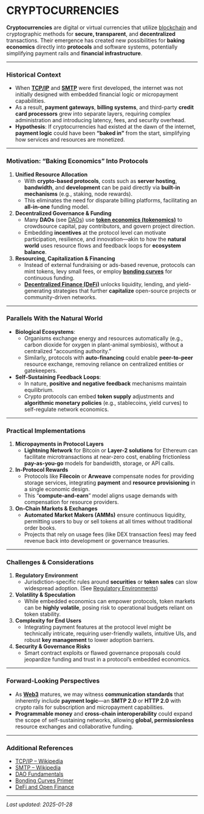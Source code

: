 # CRYPTOCURRENCIES

**Cryptocurrencies** are digital or virtual currencies that utilize [blockchain](../MISC/DESCI.md) and cryptographic methods for **secure, transparent**, and **decentralized** transactions. Their emergence has created new possibilities for **baking economics** directly into **protocols** and software systems, potentially simplifying payment rails and **financial infrastructure**.

***

### Historical Context

* When [**TCP/IP**](https://en.wikipedia.org/wiki/Internet_protocol_suite) and [**SMTP**](https://en.wikipedia.org/wiki/Simple_Mail_Transfer_Protocol) were first developed, the internet was not initially designed with embedded financial logic or micropayment capabilities.
* As a result, **payment gateways**, **billing systems**, and third-party **credit card processors** grew into separate layers, requiring complex administration and introducing latency, fees, and security overhead.
* **Hypothesis**: If cryptocurrencies had existed at the dawn of the internet, **payment logic** could have been **“baked in”** from the start, simplifying how services and resources are monetized.

***

### Motivation: “Baking Economics” Into Protocols

1. **Unified Resource Allocation**
   * With **crypto-based protocols**, costs such as **server hosting**, **bandwidth**, and **development** can be paid directly via **built-in mechanisms** (e.g., staking, node rewards).
   * This eliminates the need for disparate billing platforms, facilitating an **all-in-one** funding model.
2. **Decentralized Governance & Funding**
   * Many **DAOs** (see [DAOs](../MISC/DAOS.md)) use [**token economics (tokenomics)**](TOKENS.md) to crowdsource capital, pay contributors, and govern project direction.
   * Embedding **incentives** at the protocol level can motivate participation, resilience, and innovation—akin to how the **natural world** uses resource flows and feedback loops for **ecosystem balance**.
3. **Resourcing, Capitalization & Financing**
   * Instead of external fundraising or ads-based revenue, protocols can mint tokens, levy small fees, or employ [**bonding curves**](../MISC/VALUATIONS.md) for continuous funding.
   * [**Decentralized Finance (DeFi)**](DEFI.md) unlocks liquidity, lending, and yield-generating strategies that further **capitalize** open-source projects or community-driven networks.

***

### Parallels With the Natural World

* **Biological Ecosystems**:
  * Organisms exchange energy and resources automatically (e.g., carbon dioxide for oxygen in plant-animal symbiosis), without a centralized “accounting authority.”
  * Similarly, protocols with **auto-financing** could enable **peer-to-peer** resource exchange, removing reliance on centralized entities or gatekeepers.
* **Self-Sustaining Feedback Loops**:
  * In nature, **positive and negative feedback** mechanisms maintain equilibrium.
  * Crypto protocols can embed **token supply** adjustments and **algorithmic monetary policies** (e.g., stablecoins, yield curves) to self-regulate network economics.

***

### Practical Implementations

1. **Micropayments in Protocol Layers**
   * **Lightning Network** for Bitcoin or **Layer-2 solutions** for Ethereum can facilitate microtransactions at near-zero cost, enabling frictionless **pay-as-you-go** models for bandwidth, storage, or API calls.
2. **In-Protocol Rewards**
   * Protocols like **Filecoin** or **Arweave** compensate nodes for providing storage services, integrating **payment** and **resource provisioning** in a single economic design.
   * This “**compute-and-earn**” model aligns usage demands with compensation for resource providers.
3. **On-Chain Markets & Exchanges**
   * **Automated Market Makers (AMMs)** ensure continuous liquidity, permitting users to buy or sell tokens at all times without traditional order books.
   * Projects that rely on usage fees (like DEX transaction fees) may feed revenue back into development or governance treasuries.

***

### Challenges & Considerations

1. **Regulatory Environment**
   * Jurisdiction-specific rules around **securities** or **token sales** can slow widespread adoption. (See [Regulatory Environments](../MISC/REGULATORY_ENVIRONMENTS.md))
2. **Volatility & Speculation**
   * While embedded economics can empower protocols, token markets can be **highly volatile**, posing risk to operational budgets reliant on token stability.
3. **Complexity for End Users**
   * Integrating payment features at the protocol level might be technically intricate, requiring user-friendly wallets, intuitive UIs, and robust **key management** to lower adoption barriers.
4. **Security & Governance Risks**
   * Smart contract exploits or flawed governance proposals could jeopardize funding and trust in a protocol’s embedded economics.

***

### Forward-Looking Perspectives

* As [**Web3**](../../joes_notes/WEB3.md) matures, we may witness **communication standards** that inherently include **payment logic**—an **SMTP 2.0** or **HTTP 2.0** with crypto rails for subscription and micropayment capabilities.
* **Programmable money** and **cross-chain interoperability** could expand the scope of self-sustaining networks, allowing **global, permissionless** resource exchanges and collaborative funding.

***

### Additional References

* [TCP/IP – Wikipedia](https://en.wikipedia.org/wiki/Internet_protocol_suite)
* [SMTP – Wikipedia](https://en.wikipedia.org/wiki/Simple_Mail_Transfer_Protocol)
* [DAO Fundamentals](../MISC/DAOS.md)
* [Bonding Curves Primer](../MISC/VALUATIONS.md)
* [DeFi and Open Finance](DEFI.md)

***

_Last updated: 2025-01-28_
